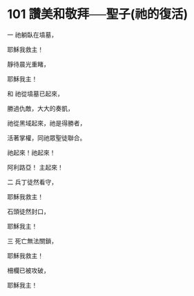 # 101 讚美和敬拜──聖子(祂的復活)

一 祂躺臥在墳墓，

耶穌我救主！

靜待晨光重睹，

耶穌我主！

和 祂從墳墓已起來，

勝過仇敵，大大的奏凱，

祂從黑域起來，祂是得勝者，

活著掌權，同祂眾聖徒聯合。

祂起來！祂起來！

阿利路亞！ 主起來！

二 兵丁徒然看守，

耶穌我救主！

石頭徒然封口，

耶穌我主！

三 死亡無法關鎖，

耶穌我救主！

柵欄已被攻破，

耶穌我主！

